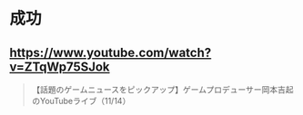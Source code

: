 # 成功

## https://www.youtube.com/watch?v=ZTqWp75SJok

> 【話題のゲームニュースをピックアップ】ゲームプロデューサー岡本吉起のYouTubeライブ（11/14） 
